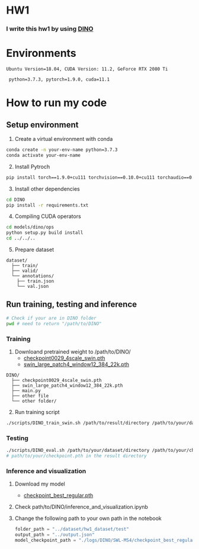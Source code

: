 # HW1
### **I write this hw1 by using [DINO](https://github.com/IDEA-Research/DINO)** 

# Environments
```Ubuntu Version=18.04, CUDA Version: 11.2, GeForce RTX 2080 Ti```

``` python=3.7.3, pytorch=1.9.0, cuda=11.1```


# How to run my code
## Setup environment

1. Create a virtual environment with conda

```bash 
conda create -n your-env-name python=3.7.3
conda activate your-env-name
```

2. Install Pytroch
```bash
pip install torch==1.9.0+cu111 torchvision==0.10.0+cu111 torchaudio==0.9.0 -f https://download.pytorch.org/whl/torch_stable.html
 ```

3. Install other dependencies
```bash
cd DINO
pip install -r requirements.txt
 ```

4. Compiling CUDA operators
```bash
cd models/dino/ops
python setup.py build install
cd ../../..
 ```

5. Prepare dataset

```
dataset/
  ├── train/
  ├── valid/
  └── annotations/
  	├── train.json
  	└── val.json
```
## Run training, testing and inference
```bash
# Check if your are in DINO folder
pwd # need to return "/path/to/DINO"
```
### Training 
1. Downloand pretrained weight to /path/to/DINO/
    * [checkpoint0029_4scale_swin.pth](https://drive.google.com/file/d/1CrzFP0RycSC24KKmF5k0libLRJgpX9x0/view?usp=share_link) 
    * [swin_large_patch4_window12_384_22k.pth](https://github.com/SwinTransformer/storage/releases/download/v1.0.0/swin_large_patch4_window12_384_22k.pth)

```
DINO/
  ├── checkpoint0029_4scale_swin.pth
  ├── swin_large_patch4_window12_384_22k.pth
  ├── main.py
  ├── other file
  └── other folder/
```

2. Run training script

```bash
./scripts/DINO_train_swin.sh /path/to/result/directory /path/to/your/dataset/directory
 ```

### Testing
```bash
./scripts/DINO_eval.sh /path/to/your/dataset/directory /path/to/your/checkpoint.pth
# path/to/your/checkpoint.pth in the result directory
```

### Inference and visualization
1. Download my model
    * [checkpoint_best_regular.pth](https://drive.google.com/file/d/1lvKdp5UJQWSTLQZ4cUmxe7xlib4UwpmT/view?usp=sharing) 

2. Check path/to/DINO/inference_and_visualization.ipynb

3. Change the following path to your own path in the notebook
    ```python
    folder_path = "../dataset/hw1_dataset/test"
    output_path = "../output.json"
    model_checkpoint_path = "./logs/DINO/SWL-MS4/checkpoint_best_regular.pth"
    ```

